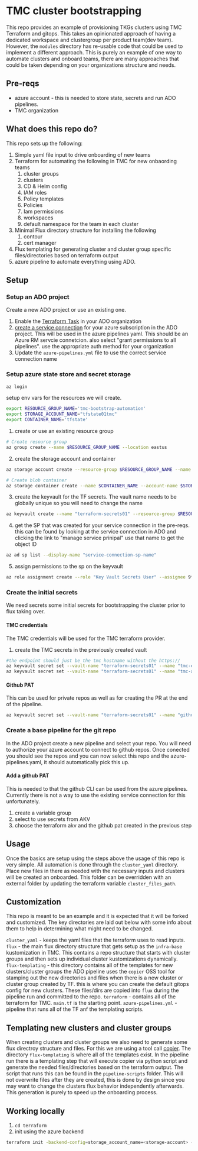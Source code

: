 # TMC cluster bootstrapping

This repo provides an example of provisioning TKGs clusters using TMC Terraform and gitops. This takes an opinionated approach of having a dedicated workspace and clustergroup per product team(dev team). However, the `modules` directory has re-usable code that could be used to implement a different approach. This is purely an example of one way to automate clusters and onboard teams, there are many approaches that could be taken depending on your organizations structure and needs.   


## Pre-reqs

* azure account -  this is needed to store state, secrets and run ADO pipelines.
* TMC organization


## What does this repo do?

This repo sets up the following:

1. Simple yaml file input to drive onboarding of new teams
2. Terraform for automating the following in TMC for new onbaording teams
   1. cluster groups
   2. clusters
   3. CD & Helm config 
   4. IAM roles
   5. Policy templates
   6. Policies
   7. Iam permissions
   8. workspaces
   9. default namespace for the team in each cluster
3. Minimal Flux directory structure for installing the following
   1. contour
   2. cert manager
4. Flux templating for generating cluster and cluster group specific files/directories based on terraform output
5. azure pipeline to automate everything using ADO. 

## Setup

### Setup an ADO project

Create a new ADO project or use an existing one. 

1. Enable the  [Terraform Task](https://marketplace.visualstudio.com/items?itemName=ms-devlabs.custom-terraform-tasks) in your ADO organization
2. [create a service connection](https://learn.microsoft.com/en-us/azure/devops/pipelines/library/service-endpoints?view=azure-devops&tabs=yaml#create-a-service-connection) for your azure subscription in the ADO project. This will be used in the azure pipelines yaml. This should be an Azure RM servcie connetcion. also select "grant permissions to all pipelines". use the appropriate auth method for your organization
3. Update the `azure-pipelines.yml` file to use the correct service connection name


### Setup azure state store and secret storage

```bash
az login
```

setup env vars for the resources we will create.

```bash
export RESOURCE_GROUP_NAME='tmc-bootstrap-automation'
export STORAGE_ACCOUNT_NAME="tfstate01tmc"
export CONTAINER_NAME='tfstate'
```

1. create or use an existing resource group
   
```bash
# Create resource group
az group create --name $RESOURCE_GROUP_NAME --location eastus
```
2. create the storage account and container

```bash
az storage account create --resource-group $RESOURCE_GROUP_NAME --name $STORAGE_ACCOUNT_NAME --sku Standard_LRS --encryption-services blob

# Create blob container
az storage container create --name $CONTAINER_NAME --account-name $STORAGE_ACCOUNT_NAME

```

3. create the keyvault for the TF secrets. The vault name needs to be globally unique so you will need to change the name

```bash
az keyvault create --name "terraform-secrets01" --resource-group $RESOURCE_GROUP_NAME --location "EastUS"

```

4. get the SP that was created for your service connection in the pre-reqs. this can be found by looking at the service connection in ADO and clicking the link to "manage service prinipal" use that name to get the object ID

```bash
az ad sp list --display-name "service-connection-sp-name"
```

5. assign permissions to the sp on the keyvault


```bash
az role assignment create --role "Key Vault Secrets User" --assignee 9f10801d-9640-4399-9ffb-6f69b369bbba --scope /subscriptions/31f60aa7-0ea5-47af-85b2-27e792a36288/resourcegroups/$RESOURCE_GROUP_NAME/providers/Microsoft.KeyVault/vaults/terraform-secrets01

```


### Create the initial secrets

We need secrets some initial secrets for bootstrapping the cluster prior to flux taking over.

#### TMC credentials

The TMC credentials will be used for the TMC terraform provider.

1. create the TMC secrets in the previously created vault

```bash
#the endpoint should just be the tmc hostname without the https://
az keyvault secret set --vault-name "terraform-secrets01" --name "tmc-endpoint" --value "<tmc-endpoint>"
az keyvault secret set --vault-name "terraform-secrets01" --name "tmc-api-key" --value "<tmc-api-key>"
```

#### Github PAT

This can be used for private repos as well as for creating the PR at the end of the pipeline.

```bash
az keyvault secret set --vault-name "terraform-secrets01" --name "github-pat" --value "<github token>"
```

### Create a base pipeline for the git repo

In the ADO project create a new pipeline and select your repo. You will need to authorize your azure account to connect to github repos. Once conected you should see the repos and you can now select this repo and the azure-pipelines.yaml, it should automatically pick this up.

#### Add a github PAT

This is needed to that the github CLI can be used from the azure pipelines. Currently there is not a way to use the existing service connection for this unfortunately.

1. create a variable group
2. select to use secrets from AKV
3. choose the terraform akv and the  github pat created in the previous step


## Usage

Once the basics are setup using the steps above the usage of this repo is very simple. All automation is done through the `cluster_yaml` directory. Place new files in there as needed with the necessary inputs and clusters will be created an onboarded. This folder can be overridden with an external folder by updating the terraform variable `cluster_files_path`.


## Customization

This repo is meant to be an example and it is expected that it will be forked and customized. The key directories are laid out below with some info about them to help in determining what might need to be changed.

`cluster_yaml` -  keeps the yaml files that the terraform uses to read inputs.
`flux` -  the main flux directory structure that gets setup as the `infra-base` kustomization in TMC. This contains a repo structure that starts with cluster groups and then sets up individual cluster kustomizations dynamically.
`flux-templating` - this directory contains all of the templates for new clusters/cluster groups the ADO pipeline uses the `copier` OSS tool for stamping out the new directories and files when there is a new cluster or cluster group created by TF. this is where you can create the default gitops config for new clusters. These files/dirs are copied into `flux` during the pipeline run and committed to the repo.
`terraform` - contains all of the terraform for TMC. `main.tf` is the starting point. 
`azure-pipelines.yml` - pipeline that runs all of the TF anf the templating scripts.
 


## Templating new clusters and cluster groups

When creating clusters and cluster groups we also need to generate some flux directroy structure and files. For this we are using a tool call [copier](https://copier.readthedocs.io/en/stable/). The directory `flux-templating` is where all of the templates exist. In the pipeline run there is a templating step that will execute copier via python script and generate the needed files/directories based on the terraform output. The script that runs this can be found in the `pipeline-scripts` folder. This will not overwrite files after they are created, this is done by design since you may want to change the clusters flux behavior independently afterwards. This generation is purely to speed up the onboarding process.

## Working locally

1. `cd terraform`
2. init using the azure backend
```bash
terraform init -backend-config=storage_account_name=<storage-account> -backend-config=container_name=tfstate -backend-config=key=terraform.tfstate -backend-config=resource_group_name=<resource-group> -backend-config=subscription_id=<subscription-id> -backend-config=tenant_id=<tenant-id>
```